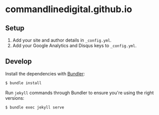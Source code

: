 # commandlinedigital.github.io

## Setup

1. Add your site and author details in `_config.yml`.
2. Add your Google Analytics and Disqus keys to `_config.yml`.

## Develop

Install the dependencies with [Bundler](https://bundler.io/):

~~~bash
$ bundle install
~~~

Run `jekyll` commands through Bundler to ensure you're using the right versions:

~~~bash
$ bundle exec jekyll serve
~~~
